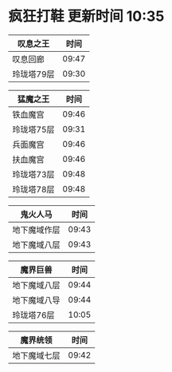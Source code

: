 # 疯狂打鞋 更新时间 10:35

| 叹息之王   | 时间    |
|--------|-------|
| 叹息回廊 | 09:47 |
| 玲珑塔79层 | 09:30 |

| 猛魔之王   | 时间    |
|--------|-------|
| 铁血魔宫 | 09:46 |
| 玲珑塔75层 | 09:31 |
| 兵面魔宫 | 09:46 |
| 扶血魔宫 | 09:46 |
| 玲珑塔73层 | 09:48 |
| 玲珑塔78层 | 09:48 |

| 鬼火人马   | 时间    |
|--------|-------|
| 地下魔域作层 | 09:43 |
| 地下魔域八层 | 09:43 |

| 魔界巨兽   | 时间    |
|--------|-------|
| 地下魔域八层 | 09:44 |
| 地下魔域八导 | 09:44 |
| 玲珑塔76层 | 10:05 |

| 魔界统领   | 时间    |
|--------|-------|
| 地下魔域七层 | 09:42 |